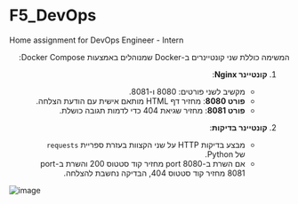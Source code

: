 # F5_DevOps
Home assignment for DevOps Engineer - Intern

<div dir="rtl">
המשימה כוללת שני קונטיינרים ב-Docker שמנוהלים באמצעות Docker Compose:

1. **קונטיינר Nginx**: 
   - מקשיב לשני פורטים: 8080 ו-8081.
   - **פורט 8080**: מחזיר דף HTML מותאם אישית עם הודעת הצלחה.
   - **פורט 8081**: מחזיר שגיאת 404 כדי לדמות תגובה כושלת.

2. **קונטיינר בדיקות**:
   - מבצע בדיקות HTTP על שני הקצוות בעזרת ספריית `requests` של Python.
   - אם השרת ב-port 8080 מחזיר קוד סטטוס 200 והשרת ב-port 8081 מחזיר קוד סטטוס 404, הבדיקה נחשבת להצלחה.

</div>

![image](https://github.com/user-attachments/assets/2010c714-03dc-4cc0-a7a2-9a4408937e29)

